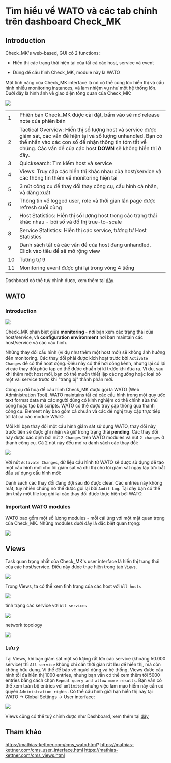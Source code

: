 # Tìm hiểu về WATO và các tab chính trên dashboard Check_MK

## Introduction

Check_MK's web-based, GUI có 2 functions:

- Hiển thị các trạng thái hiện tại của tất cả các host, service và event

- Dùng để cấu hình Check_MK, module này là WATO 

Một tính năng của Check_MK interface là nó có thể cùng lúc hiển thị và cấu hình nhiều monitoring instances, và làm nhiệm vụ như một hệ thống lớn. Dưới đây là hình ảnh về giao diện tổng quan của Check_MK:

<img src="img/08.jpg">

| | |
|-|-|
| 1 | Phiên bản Check_MK được cài đặt, bấm vào sẽ mở release note của phiên bản |
| 2 | Tactical Overview: Hiển thị số lượng host và service được giám sát, các vấn đề hiện tại và số lượng unhandled. Bạn có thể nhấn vào các con số để nhận thông tin tóm tắt về chúng. Các vấn đề của các host **DOWN** sẽ không hiển thị ở đây. |
| 3 | Quicksearch: Tìm kiếm host và service |
| 4 | Views: Truy cập các hiển thị khác nhau của host/service và các thông tin thêm về monitoring hiện tại |
| 5 | 3 nút công cụ để thay đổi thay công cụ, cấu hình cá nhân, và đăng xuất |
| 6 | Thông tin về logged user, role và thời gian lần page được refresh cuối cùng |
| 7 | Host Statistics: Hiển thị số lượng host trong các trạng thái khác nhau - bởi số và đồ thị true-to-scale |
| 8 | Service Statistics: Hiển thị các service, tương tự Host Statistics |
| 9 | Danh sách tất cả các vấn đề của host đang unhandled. Click vào tiêu đề sẽ mở rộng view |
| 10 | Tương tự 9 |
| 11 | Monitoring event được ghi lại trong vòng 4 tiếng |

Dashboard có thể tuỳ chỉnh được, xem thêm tại [đây](https://mathias-kettner.com/cms_dashboards.html) 

## WATO

### Introduction

<img src="img/04.jpg">

Check_MK phân biệt giữa **monitoring** - nơi bạn xem các trạng thái của host/service, và **configuration environment** nơi bạn maintain các host/service và các cấu hình.

Những thay đổi cấu hình (ví dụ như thêm một host mới) sẽ không ảnh hưởng đến monitoring. Các thay đổi phải được kích hoạt trước bởi `Activate Changes` để có thể hoạt động. Điều này có thể hơi cồng kềnh, nhưng lại có lợi vì các thay đổi phức tạp có thể được chuẩn bị kĩ trước khi đưa ra. Ví dụ, sau khi thêm một host mới, bạn có thể muốn thiết lập các ngưỡng hoặc loại bỏ một vài service trước khi "trang bị" thành phần mới.

Công cụ đồ hoạ để cấu hình Check_MK được gọi là WATO (Web Administration Tool). WATO maintains tất cả các cấu hình trong một quy ước text format data mà các người dùng có kinh nghiệm có thể chỉnh sửa thủ công hoặc tạo bởi scripts. WATO có thể được truy cập thông qua thanh công cụ. Element này bao gồm cả chuẩn và các đề nghị truy cập trực tiếp tới tất cả các module WATO.

Mỗi khi bạn thay đổi một cấu hình giám sát sử dụng WATO, thay đổi này trước tiên sẽ được ghi nhận và giữ trong trạng thái **pending**. Các thay đổi này được xác định bởi nút `2 Changes` trên WATO modules và nút `2 changes` ở thanh công cụ. Cả 2 nút này đều mở ra danh sách các thay đổi:

<img src="img/05.jpg">

Với nút `Activate Changes`, dữ liệu cấu hình từ WATO sẽ được sử dụng để tạo một cấu hình mới cho lõi giám sát và chỉ thị cho lõi giám sát ngay lập tức bắt đầu sử dụng cấu hình mới:

Danh sách các thay đổi đang đợi sau đó được clear. Các entries này không mất, tuy nhiên chúng nó thể được gọi lại bởi `Audit Log`. Tại đây bạn có thể tìm thấy một file log ghi lại các thay đổi được thực hiện bởi WATO.

### Important WATO modules 

WATO bao gồm một số lượng modules - mỗi cái ứng với một mặt quan trọng của Check_MK. Những modules dưới đây là đặc biệt quan trọng:

<img src="img/07.jpg">

## Views

Task quan trọng nhất của Check_MK's user interface là hiển thị trạng thái của các host/service. Điều này được thực hiện trong tab `Views`. 

<img src="img/09.jpg">

Trong Views, ta có thể xem tình trạng của các host với `All hosts`

<img src="img/10.jpg">

tình trạng các service với `All services`

<img src="img/11.jpg">

network topology

<img src="img/12.jpg">

### Lưu ý

Tại Views, khi bạn giám sát một số lượng rất lớn các service (khoảng 50.000 service) thì `All service` không chỉ cần thời gian rất lâu để hiển thị, mà còn không hữu dụng. Vì thế để bảo vệ người dùng và hệ thống, Views được cấu hình tối đa hiển thị 1000 entries, nhưng bạn vẫn có thể xem thêm tới 5000 entries bằng cách chọn `Repeat query and allow more results`. Bạn vẫn có thể xem toàn bộ entries với `unlimited` nhưng việc làm mạo hiểm này cần có quyền `Administration rights`. Có thể cấu hình giới hạn hiển thị này tại WATO -> Global Settings -> User interface:

<img src="img/13.jpg">

Views cũng có thể tuỳ chỉnh được như Dashboard, xem thêm tại [đây](https://mathias-kettner.com/cms_views.html)

## Tham khảo

https://mathias-kettner.com/cms_wato.html?
https://mathias-kettner.com/cms_user_interface.html
https://mathias-kettner.com/cms_views.html